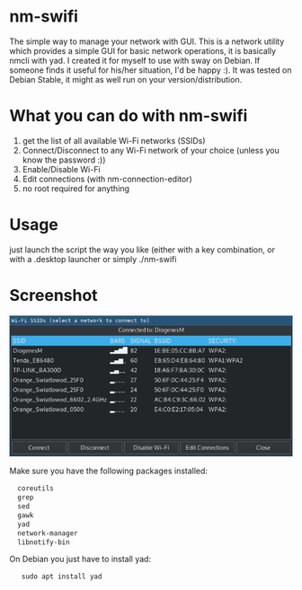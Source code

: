 # nm-swifi
The simple way to manage your network with GUI.
This is a network utility which provides a simple GUI for basic network operations, it is basically nmcli with yad.
I created it for myself to use with sway on Debian. If someone finds it useful for his/her situation, I'd be happy :).
It was tested on Debian Stable, it might as well run on your version/distribution.



# What you can do with nm-swifi
   1. get the list of all available Wi-Fi networks (SSIDs)
   2. Connect/Disconnect to any Wi-Fi network of your choice (unless you know the password :))
   3. Enable/Disable Wi-Fi
   4. Edit connections (with nm-connection-editor)
   5. no root required for anything



# Usage
  just launch the script the way you like (either with a key combination, or with a .desktop launcher or simply ./nm-swifi
   
      
# Screenshot

![Alt text](https://github.com/DiogenesVX/nm-swifi/blob/main/nm-swifi.png)

  
 Make sure you have the following packages installed:
 
      coreutils
      grep
      sed
      gawk
      yad
      network-manager
      libnotify-bin

   On Debian you just have to install yad:    

       sudo apt install yad
